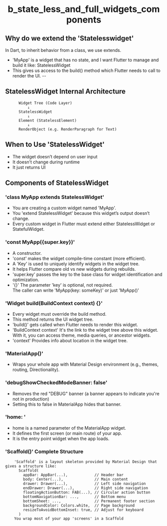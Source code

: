 # <p align = "Center"> b_state_less_and_full_widgets_components </p>

## Why do we extend the 'Statelesswidget'
In Dart, to inherit behavior from a class, we use extends.
- 'MyApp' is a widget that has no state, and I want Flutter to manage and build it like: StatelessWidget
- This gives us access to the build() method which Flutter needs to call to render the UI.
-- 
## StatelessWidget Internal Architecture
```
      Widget Tree (Code Layer)
          ↓
      StatelessWidget
          ↓
      Element (StatelessElement)
          ↓
      RenderObject (e.g. RenderParagraph for Text)
```
## When to Use 'StatelessWidget'
- The widget doesn’t depend on user input
- It doesn’t change during runtime
- It just returns UI
## Components of StatelessWidget
### 'class MyApp extends StatelessWidget'
- You are creating a custom widget named 'MyApp'.
- You 'extend StatelessWidget' because this widget’s output doesn’t change.
- Every custom widget in Flutter must extend either StatelessWidget or StatefulWidget.
### 'const MyApp({super.key})'
- A constructor.
- 'const' makes the widget compile-time constant (more efficient).
- A 'Key' is used to uniquely identify widgets in the widget tree.
- It helps Flutter compare old vs new widgets during rebuilds.
- 'super.key' passes the key to the base class for widget identification and optimization.
- '{}' The parameter 'key' is optional, not required.<br>
The caller can write 'MyApp(key: someKey)' or just 'MyApp()'
### 'Widget build(BuildContext context) {}' 
- Every widget must override the build method.
- This method returns the UI widget tree. 
- 'build()' gets called when Flutter needs to render this widget.
- 'BuildContext context' It's the link to the widget tree above this widget.
    With it, you can access theme, media queries, or ancestor widgets.
- 'context'  Provides info about location in the widget tree.
### 'MaterialApp()'
- Wraps your whole app with Material Design environment (e.g., themes, routing, Directionality).
### 'debugShowCheckedModeBanner: false'
- Removes the red "DEBUG" banner (a banner appears to indicate you're not in production)
- Setting this to false in MaterialApp hides that banner.
### 'home: '
- home is a named parameter of the MaterialApp widget.
- It defines the first screen (or main route) of your app.
- It is the entry point widget when the app loads.
### 'Scaffold()' Complete Structure
        'Scaffold' is a layout skeleton provided by Material Design that gives a structure like: 
          Scaffold(
            appBar: AppBar(...),            // Header bar
            body: Center(...),              // Main content
            drawer: Drawer(...),            // Left side navigation
            endDrawer: Drawer(...),         // Right side navigation
            floatingActionButton: FAB(...), // Circular action button
            bottomNavigationBar: ...,       // Bottom menu
            bottomSheet: ...,               // Permanent footer section
            backgroundColor: Colors.white,  // Page background
            resizeToAvoidBottomInset: true, // Adjust for keyboard
          )
        You wrap most of your app 'screens' in a Scaffold